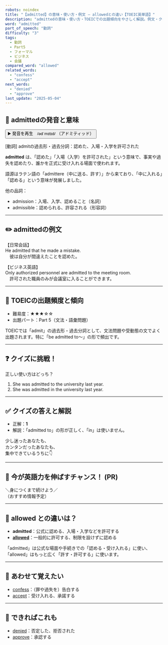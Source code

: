 ```yaml
---
robots: noindex
title: "【admitted】の意味・使い方・例文 ― allowedとの違い【TOEIC英単語】"
description: "admittedの意味・使い方・TOEICでの出題傾向をやさしく解説。例文・クイズ付きでallowedとの違いもわかりやすく学べます。"
word: "admitted"
part_of_speech: "動詞"
difficulty: "3"
tags:
  - 動詞
  - Part5
  - フォーマル
  - ビジネス
  - 会議
compared_word: "allowed"
related_words:
  - "confess"
  - "accept"
next_words:
  - "denied"
  - "approve"
last_update: "2025-05-04"
---
```


## 🔰 admittedの発音と意味

<button class="play-audio" onclick="playTTS('admitted')">
  <span class="play-audio-main">
    ▶️ 発音を再生　/ədˈmɪtɪd/
  </span>
  <span class="play-audio-sub">
    （アドミティッド）
  </span>
</button>

[動詞] admitの過去形・過去分詞：認めた、入場・入学を許可された

**admitted** は、「認めた」「入場（入学）を許可された」という意味で、事実や過失を認めたり、誰かを正式に受け入れる場面で使われます。

語源はラテン語の「admittere（中に送る、許す）」から来ており、「中に入れる」「認める」という意味が発展しました。

他の品詞：  
- admission：入場、入学、認めること（名詞）
- admissible：認められる、許容される（形容詞）

---

## ✏️ admittedの例文

【日常会話】  
He admitted that he made a mistake.  
　彼は自分が間違えたことを認めた。

【ビジネス英語】  
Only authorized personnel are admitted to the meeting room.  
　許可された職員のみが会議室に入ることができます。

---

## 🎯 TOEICの出題頻度と傾向

- 難易度：★★★☆☆
- 出題パート：Part 5（文法・語彙問題）

TOEICでは「admit」の過去形・過去分詞として、文法問題や受動態の文でよく出題されます。特に「be admitted to～」の形で頻出です。

---

## ❓ クイズに挑戦！

正しい使い方はどっち？

1. She was admitted to the university last year.  
2. She was admitted in the university last year.

---

## ✅ クイズの答えと解説

- 正解：**1**
- 解説：「admitted to」の形が正しく、「in」は使いません。

少し迷ったあなたも、  
カンタンだったあなたも、  
集中できているうちに👇️

---

## 🚀 今が英語力を伸ばすチャンス！ (PR)

<div class="info-center">
＼身につくまで続けよう／<br>  
（おすすめ情報予定）
</div>

---

## 🤔  allowed との違いは？

- **admitted**：公式に認める、入場・入学などを許可する
- **[allowed](/word/allowed)**：一般的に許可する、制限を設けずに認める

「admitted」は公式な場面や手続きでの「認める・受け入れる」に使い、「allowed」はもっと広く「許す・許可する」に使います。

---

## 🧩 あわせて覚えたい

- [confess](/word/confess)：（罪や過失を）告白する
- [accept](/word/accept)：受け入れる、承諾する

---

## 📖 できればこれも

- [denied](/word/denied)：否定した、拒否された
- [approve](/word/approve)：承認する

<!-- cvid: aid38_bid24 -->
